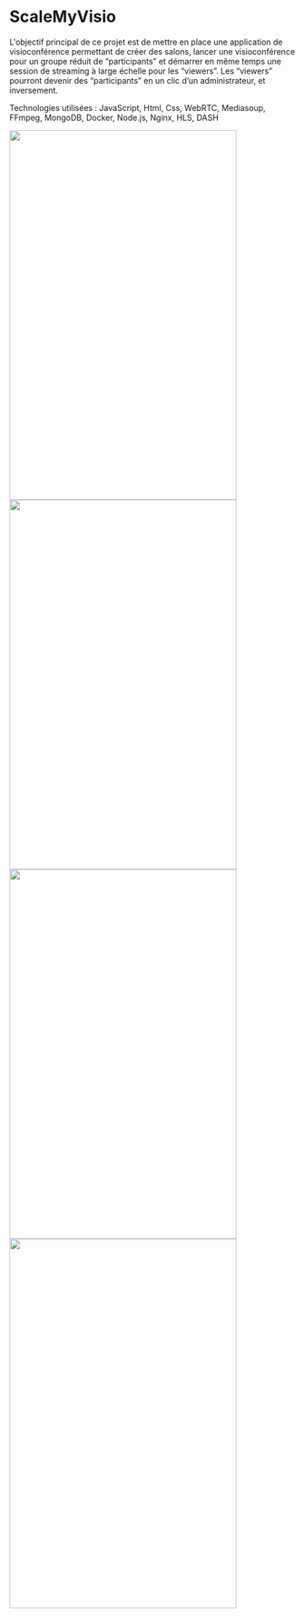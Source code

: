 
# ScaleMyVisio
L'objectif principal de ce projet est de mettre en place une application de visioconférence permettant de créer des salons, lancer une visioconférence pour un groupe réduit de “participants” et démarrer en même temps une session de streaming à large échelle pour les “viewers”. Les “viewers” pourront devenir des “participants” en un clic d’un administrateur, et inversement.

Technologies utilisées : JavaScript, Html, Css, WebRTC, Mediasoup, FFmpeg, MongoDB, Docker, Node.js, Nginx, HLS, DASH


<img src="https://user-images.githubusercontent.com/57536169/120249263-96fe9f00-c27a-11eb-8736-9b791d2a89cf.jpg" width="400" height="650">
<img src="https://user-images.githubusercontent.com/57536169/120249229-77677680-c27a-11eb-9f4c-a4317fa2528c.jpg" width="400" height="650">
<img src="https://user-images.githubusercontent.com/57536169/120249203-69195a80-c27a-11eb-9ec4-19038e1f561e.jpg" width="400" height="650">
<img src="https://user-images.githubusercontent.com/57536169/120249129-1b045700-c27a-11eb-8c25-6b1d40ba526e.jpg" width="400" height="650">
